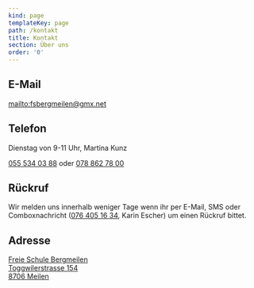 ```yaml
---
kind: page
templateKey: page
path: /kontakt
title: Kontakt
section: Über uns
order: '0'
---
```


## E-Mail
<mailto:fsbergmeilen@gmx.net>

## Telefon

Dienstag von 9-11 Uhr, Martina Kunz

<a href="tel:055 534 03 88">055 534 03 88</a> oder 
<a href="tel:078 862 78 00">078 862 78 00</a>

## Rückruf

Wir melden uns innerhalb weniger Tage wenn ihr per E-Mail, 
SMS oder Comboxnachricht 
(<a href="tel:076 405 16 34">076 405 16 34</a>, Karin Escher) 
um einen Rückruf bittet.

## Adresse
[
Freie Schule Bergmeilen \
Toggwilerstrasse 154 \
8706 Meilen
](https://goo.gl/maps/8ESxFM69JWQ2)
